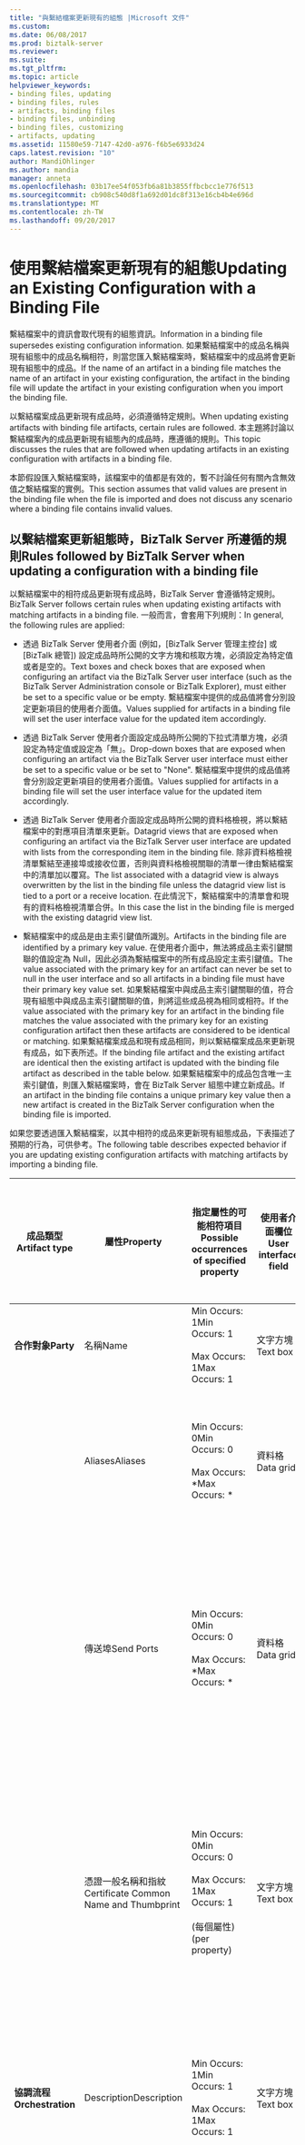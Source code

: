 ```yaml
---
title: "與繫結檔案更新現有的組態 |Microsoft 文件"
ms.custom: 
ms.date: 06/08/2017
ms.prod: biztalk-server
ms.reviewer: 
ms.suite: 
ms.tgt_pltfrm: 
ms.topic: article
helpviewer_keywords:
- binding files, updating
- binding files, rules
- artifacts, binding files
- binding files, unbinding
- binding files, customizing
- artifacts, updating
ms.assetid: 11580e59-7147-42d0-a976-f6b5e6933d24
caps.latest.revision: "10"
author: MandiOhlinger
ms.author: mandia
manager: anneta
ms.openlocfilehash: 03b17ee54f053fb6a81b3855ffbcbcc1e776f513
ms.sourcegitcommit: cb908c540d8f1a692d01dc8f313e16cb4b4e696d
ms.translationtype: MT
ms.contentlocale: zh-TW
ms.lasthandoff: 09/20/2017
---
```

# <a name="updating-an-existing-configuration-with-a-binding-file"></a><span data-ttu-id="6ffbb-102">使用繫結檔案更新現有的組態</span><span class="sxs-lookup"><span data-stu-id="6ffbb-102">Updating an Existing Configuration with a Binding File</span></span>
<span data-ttu-id="6ffbb-103">繫結檔案中的資訊會取代現有的組態資訊。</span><span class="sxs-lookup"><span data-stu-id="6ffbb-103">Information in a binding file supersedes existing configuration information.</span></span> <span data-ttu-id="6ffbb-104">如果繫結檔案中的成品名稱與現有組態中的成品名稱相符，則當您匯入繫結檔案時，繫結檔案中的成品將會更新現有組態中的成品。</span><span class="sxs-lookup"><span data-stu-id="6ffbb-104">If the name of an artifact in a binding file matches the name of an artifact in your existing configuration, the artifact in the binding file will update the artifact in your existing configuration when you import the binding file.</span></span>  
  
 <span data-ttu-id="6ffbb-105">以繫結檔案成品更新現有成品時，必須遵循特定規則。</span><span class="sxs-lookup"><span data-stu-id="6ffbb-105">When updating existing artifacts with binding file artifacts, certain rules are followed.</span></span> <span data-ttu-id="6ffbb-106">本主題將討論以繫結檔案內的成品更新現有組態內的成品時，應遵循的規則。</span><span class="sxs-lookup"><span data-stu-id="6ffbb-106">This topic discusses the rules that are followed when updating artifacts in an existing configuration with artifacts in a binding file.</span></span>  
  
 <span data-ttu-id="6ffbb-107">本節假設匯入繫結檔案時，該檔案中的值都是有效的，暫不討論任何有關內含無效值之繫結檔案的實例。</span><span class="sxs-lookup"><span data-stu-id="6ffbb-107">This section assumes that valid values are present in the binding file when the file is imported and does not discuss any scenario where a binding file contains invalid values.</span></span>  
  
## <a name="rules-followed-by-biztalk-server-when-updating-a-configuration-with-a-binding-file"></a><span data-ttu-id="6ffbb-108">以繫結檔案更新組態時，BizTalk Server 所遵循的規則</span><span class="sxs-lookup"><span data-stu-id="6ffbb-108">Rules followed by BizTalk Server when updating a configuration with a binding file</span></span>  
 <span data-ttu-id="6ffbb-109">以繫結檔案中的相符成品更新現有成品時，BizTalk Server 會遵循特定規則。</span><span class="sxs-lookup"><span data-stu-id="6ffbb-109">BizTalk Server follows certain rules when updating existing artifacts with matching artifacts in a binding file.</span></span> <span data-ttu-id="6ffbb-110">一般而言，會套用下列規則：</span><span class="sxs-lookup"><span data-stu-id="6ffbb-110">In general, the following rules are applied:</span></span>  
  
-   <span data-ttu-id="6ffbb-111">透過 BizTalk Server 使用者介面 (例如，[BizTalk Server 管理主控台] 或 [BizTalk 總管]) 設定成品時所公開的文字方塊和核取方塊，必須設定為特定值或者是空的。</span><span class="sxs-lookup"><span data-stu-id="6ffbb-111">Text boxes and check boxes that are exposed when configuring an artifact via the BizTalk Server user interface (such as the BizTalk Server Administration console or BizTalk Explorer), must either be set to a specific value or be empty.</span></span> <span data-ttu-id="6ffbb-112">繫結檔案中提供的成品值將會分別設定更新項目的使用者介面值。</span><span class="sxs-lookup"><span data-stu-id="6ffbb-112">Values supplied for artifacts in a binding file will set the user interface value for the updated item accordingly.</span></span>  
  
-   <span data-ttu-id="6ffbb-113">透過 BizTalk Server 使用者介面設定成品時所公開的下拉式清單方塊，必須設定為特定值或設定為「無」。</span><span class="sxs-lookup"><span data-stu-id="6ffbb-113">Drop-down boxes that are exposed when configuring an artifact via the BizTalk Server user interface must either be set to a specific value or be set to "None".</span></span> <span data-ttu-id="6ffbb-114">繫結檔案中提供的成品值將會分別設定更新項目的使用者介面值。</span><span class="sxs-lookup"><span data-stu-id="6ffbb-114">Values supplied for artifacts in a binding file will set the user interface value for the updated item accordingly.</span></span>  
  
-   <span data-ttu-id="6ffbb-115">透過 BizTalk Server 使用者介面設定成品時所公開的資料格檢視，將以繫結檔案中的對應項目清單來更新。</span><span class="sxs-lookup"><span data-stu-id="6ffbb-115">Datagrid views that are exposed when configuring an artifact via the BizTalk Server user interface are updated with lists from the corresponding item in the binding file.</span></span> <span data-ttu-id="6ffbb-116">除非資料格檢視清單繫結至連接埠或接收位置，否則與資料格檢視關聯的清單一律由繫結檔案中的清單加以覆寫。</span><span class="sxs-lookup"><span data-stu-id="6ffbb-116">The list associated with a datagrid view is always overwritten by the list in the binding file unless the datagrid view list is tied to a port or a receive location.</span></span> <span data-ttu-id="6ffbb-117">在此情況下，繫結檔案中的清單會和現有的資料格檢視清單合併。</span><span class="sxs-lookup"><span data-stu-id="6ffbb-117">In this case the list in the binding file is merged with the existing datagrid view list.</span></span>  
  
-   <span data-ttu-id="6ffbb-118">繫結檔案中的成品是由主索引鍵值所識別。</span><span class="sxs-lookup"><span data-stu-id="6ffbb-118">Artifacts in the binding file are identified by a primary key value.</span></span> <span data-ttu-id="6ffbb-119">在使用者介面中，無法將成品主索引鍵關聯的值設定為 Null，因此必須為繫結檔案中的所有成品設定主索引鍵值。</span><span class="sxs-lookup"><span data-stu-id="6ffbb-119">The value associated with the primary key for an artifact can never be set to null in the user interface and so all artifacts in a binding file must have their primary key value set.</span></span> <span data-ttu-id="6ffbb-120">如果繫結檔案中與成品主索引鍵關聯的值，符合現有組態中與成品主索引鍵關聯的值，則將這些成品視為相同或相符。</span><span class="sxs-lookup"><span data-stu-id="6ffbb-120">If the value associated with the primary key for an artifact in the binding file matches the value associated with the primary key for an existing configuration artifact then these artifacts are considered to be identical or matching.</span></span> <span data-ttu-id="6ffbb-121">如果繫結檔案成品和現有成品相同，則以繫結檔案成品來更新現有成品，如下表所述。</span><span class="sxs-lookup"><span data-stu-id="6ffbb-121">If the binding file artifact and the existing artifact are identical then the existing artifact is updated with the binding file artifact as described in the table below.</span></span> <span data-ttu-id="6ffbb-122">如果繫結檔案中的成品包含唯一主索引鍵值，則匯入繫結檔案時，會在 BizTalk Server 組態中建立新成品。</span><span class="sxs-lookup"><span data-stu-id="6ffbb-122">If an artifact in the binding file contains a unique primary key value then a new artifact is created in the BizTalk Server configuration when the binding file is imported.</span></span>  
  
 <span data-ttu-id="6ffbb-123">如果您要透過匯入繫結檔案，以其中相符的成品來更新現有組態成品，下表描述了預期的行為，可供參考。</span><span class="sxs-lookup"><span data-stu-id="6ffbb-123">The following table describes expected behavior if you are updating existing configuration artifacts with matching artifacts by importing a binding file.</span></span>  
  
|<span data-ttu-id="6ffbb-124">成品類型</span><span class="sxs-lookup"><span data-stu-id="6ffbb-124">Artifact type</span></span>|<span data-ttu-id="6ffbb-125">屬性</span><span class="sxs-lookup"><span data-stu-id="6ffbb-125">Property</span></span>|<span data-ttu-id="6ffbb-126">指定屬性的可能相符項目</span><span class="sxs-lookup"><span data-stu-id="6ffbb-126">Possible occurrences of specified property</span></span>|<span data-ttu-id="6ffbb-127">使用者介面欄位</span><span class="sxs-lookup"><span data-stu-id="6ffbb-127">User interface field</span></span>|<span data-ttu-id="6ffbb-128">從繫結檔案匯入相符成品的影響</span><span class="sxs-lookup"><span data-stu-id="6ffbb-128">Impact of importing matching artifact from binding file.</span></span>|  
|-------------------|--------------|------------------------------------------------|--------------------------|--------------------------------------------------------------|  
|<span data-ttu-id="6ffbb-129">**合作對象**</span><span class="sxs-lookup"><span data-stu-id="6ffbb-129">**Party**</span></span>|<span data-ttu-id="6ffbb-130">名稱</span><span class="sxs-lookup"><span data-stu-id="6ffbb-130">Name</span></span>|<span data-ttu-id="6ffbb-131">Min Occurs: 1</span><span class="sxs-lookup"><span data-stu-id="6ffbb-131">Min Occurs: 1</span></span><br /><br /> <span data-ttu-id="6ffbb-132">Max Occurs: 1</span><span class="sxs-lookup"><span data-stu-id="6ffbb-132">Max Occurs: 1</span></span>|<span data-ttu-id="6ffbb-133">文字方塊</span><span class="sxs-lookup"><span data-stu-id="6ffbb-133">Text box</span></span>|<span data-ttu-id="6ffbb-134">主要金鑰</span><span class="sxs-lookup"><span data-stu-id="6ffbb-134">Primary key</span></span>|  
||<span data-ttu-id="6ffbb-135">Aliases</span><span class="sxs-lookup"><span data-stu-id="6ffbb-135">Aliases</span></span>|<span data-ttu-id="6ffbb-136">Min Occurs: 0</span><span class="sxs-lookup"><span data-stu-id="6ffbb-136">Min Occurs: 0</span></span><br /><br /> <span data-ttu-id="6ffbb-137">Max Occurs: *</span><span class="sxs-lookup"><span data-stu-id="6ffbb-137">Max Occurs: *</span></span>|<span data-ttu-id="6ffbb-138">資料格</span><span class="sxs-lookup"><span data-stu-id="6ffbb-138">Data grid</span></span>|<span data-ttu-id="6ffbb-139">以繫結檔案中的別名清單來覆寫別名清單。</span><span class="sxs-lookup"><span data-stu-id="6ffbb-139">Overwrite the list of aliases with the list of aliases in the binding file.</span></span>|  
||<span data-ttu-id="6ffbb-140">傳送埠</span><span class="sxs-lookup"><span data-stu-id="6ffbb-140">Send Ports</span></span>|<span data-ttu-id="6ffbb-141">Min Occurs: 0</span><span class="sxs-lookup"><span data-stu-id="6ffbb-141">Min Occurs: 0</span></span><br /><br /> <span data-ttu-id="6ffbb-142">Max Occurs: *</span><span class="sxs-lookup"><span data-stu-id="6ffbb-142">Max Occurs: *</span></span>|<span data-ttu-id="6ffbb-143">資料格</span><span class="sxs-lookup"><span data-stu-id="6ffbb-143">Data grid</span></span>|<span data-ttu-id="6ffbb-144">將此合作對象現有的連接埠清單，與繫結檔案中，該合作對象的連接埠清單合併。</span><span class="sxs-lookup"><span data-stu-id="6ffbb-144">Merge the existing list of ports for this party with the list of ports for this party in the binding file.</span></span>|  
||<span data-ttu-id="6ffbb-145">憑證一般名稱和指紋</span><span class="sxs-lookup"><span data-stu-id="6ffbb-145">Certificate Common Name and Thumbprint</span></span>|<span data-ttu-id="6ffbb-146">Min Occurs: 0</span><span class="sxs-lookup"><span data-stu-id="6ffbb-146">Min Occurs: 0</span></span><br /><br /> <span data-ttu-id="6ffbb-147">Max Occurs: 1</span><span class="sxs-lookup"><span data-stu-id="6ffbb-147">Max Occurs: 1</span></span><br /><br /> <span data-ttu-id="6ffbb-148">(每個屬性)</span><span class="sxs-lookup"><span data-stu-id="6ffbb-148">(per property)</span></span>|<span data-ttu-id="6ffbb-149">文字方塊</span><span class="sxs-lookup"><span data-stu-id="6ffbb-149">Text box</span></span>|<span data-ttu-id="6ffbb-150">以繫結檔案中指定的值來覆寫這些值。</span><span class="sxs-lookup"><span data-stu-id="6ffbb-150">Overwrite these values with the values specified in binding file.</span></span> <span data-ttu-id="6ffbb-151">如果繫結檔案中沒有這些值，則設定為 Null。</span><span class="sxs-lookup"><span data-stu-id="6ffbb-151">If these values do not exist in the binding file then set to null.</span></span>|  
|<span data-ttu-id="6ffbb-152">**協調流程**</span><span class="sxs-lookup"><span data-stu-id="6ffbb-152">**Orchestration**</span></span>|<span data-ttu-id="6ffbb-153">Description</span><span class="sxs-lookup"><span data-stu-id="6ffbb-153">Description</span></span>|<span data-ttu-id="6ffbb-154">Min Occurs: 1</span><span class="sxs-lookup"><span data-stu-id="6ffbb-154">Min Occurs: 1</span></span><br /><br /> <span data-ttu-id="6ffbb-155">Max Occurs: 1</span><span class="sxs-lookup"><span data-stu-id="6ffbb-155">Max Occurs: 1</span></span>|<span data-ttu-id="6ffbb-156">文字方塊</span><span class="sxs-lookup"><span data-stu-id="6ffbb-156">Text box</span></span>|<span data-ttu-id="6ffbb-157">以繫結檔案中指定的值來覆寫這個值。</span><span class="sxs-lookup"><span data-stu-id="6ffbb-157">Overwrite this value with the value specified in the binding file.</span></span>|  
||<span data-ttu-id="6ffbb-158">Host</span><span class="sxs-lookup"><span data-stu-id="6ffbb-158">Host</span></span>|<span data-ttu-id="6ffbb-159">Min Occurs: 0</span><span class="sxs-lookup"><span data-stu-id="6ffbb-159">Min Occurs: 0</span></span><br /><br /> <span data-ttu-id="6ffbb-160">Max Occurs: 1</span><span class="sxs-lookup"><span data-stu-id="6ffbb-160">Max Occurs: 1</span></span>|<span data-ttu-id="6ffbb-161">下拉式清單</span><span class="sxs-lookup"><span data-stu-id="6ffbb-161">Drop down</span></span>|<span data-ttu-id="6ffbb-162">以繫結檔案中指定的值來覆寫這個值。</span><span class="sxs-lookup"><span data-stu-id="6ffbb-162">Overwrite this value with the value specified in binding file.</span></span> <span data-ttu-id="6ffbb-163">如果繫結檔案中沒有這個值，則設定為 Null。</span><span class="sxs-lookup"><span data-stu-id="6ffbb-163">If this value does not exist in the binding file then set to null.</span></span>|  
||<span data-ttu-id="6ffbb-164">輸入連接埠和輸出連接埠</span><span class="sxs-lookup"><span data-stu-id="6ffbb-164">Inbound ports and outbound ports</span></span>|<span data-ttu-id="6ffbb-165">Min Occurs: 0</span><span class="sxs-lookup"><span data-stu-id="6ffbb-165">Min Occurs: 0</span></span><br /><br /> <span data-ttu-id="6ffbb-166">Max Occurs: *</span><span class="sxs-lookup"><span data-stu-id="6ffbb-166">Max Occurs: *</span></span>|<span data-ttu-id="6ffbb-167">下拉式清單</span><span class="sxs-lookup"><span data-stu-id="6ffbb-167">Drop down</span></span>|<span data-ttu-id="6ffbb-168">將邏輯連接埠繫結至現有的實體連接埠。</span><span class="sxs-lookup"><span data-stu-id="6ffbb-168">Bind a logical port to an existing physical port.</span></span> <span data-ttu-id="6ffbb-169">實體連接埠可以存在於下列位置：</span><span class="sxs-lookup"><span data-stu-id="6ffbb-169">The physical port can exist in the following locations:</span></span><br /><br /> <span data-ttu-id="6ffbb-170">-在群組中。</span><span class="sxs-lookup"><span data-stu-id="6ffbb-170">-   In the group.</span></span><br /><span data-ttu-id="6ffbb-171">-在應用程式。</span><span class="sxs-lookup"><span data-stu-id="6ffbb-171">-   In the application.</span></span><br /><span data-ttu-id="6ffbb-172">-繫結檔案中。</span><span class="sxs-lookup"><span data-stu-id="6ffbb-172">-   In the binding file.</span></span><br /><br /> <span data-ttu-id="6ffbb-173">（選擇性） 若要設定連接埠**無**。</span><span class="sxs-lookup"><span data-stu-id="6ffbb-173">Optionally set the port to **None**.</span></span> <span data-ttu-id="6ffbb-174">如果設定為**無**然後邏輯連接埠未繫結到任何資源。</span><span class="sxs-lookup"><span data-stu-id="6ffbb-174">If set to **None** then the logical port is not bound to any resource.</span></span>|  
||<span data-ttu-id="6ffbb-175">追蹤屬性核取方塊</span><span class="sxs-lookup"><span data-stu-id="6ffbb-175">Tracking properties check boxes</span></span>|<span data-ttu-id="6ffbb-176">Min Occurs: 1</span><span class="sxs-lookup"><span data-stu-id="6ffbb-176">Min Occurs: 1</span></span><br /><br /> <span data-ttu-id="6ffbb-177">Max Occurs: 1</span><span class="sxs-lookup"><span data-stu-id="6ffbb-177">Max Occurs: 1</span></span><br /><br /> <span data-ttu-id="6ffbb-178">(每個屬性)</span><span class="sxs-lookup"><span data-stu-id="6ffbb-178">(per property)</span></span>|<span data-ttu-id="6ffbb-179">核取方塊</span><span class="sxs-lookup"><span data-stu-id="6ffbb-179">Check box</span></span>|<span data-ttu-id="6ffbb-180">以繫結檔案中指定的值來覆寫這些值。</span><span class="sxs-lookup"><span data-stu-id="6ffbb-180">Overwrite these values with the values specified in the binding file.</span></span>|  
|<span data-ttu-id="6ffbb-181">**傳送埠群組**</span><span class="sxs-lookup"><span data-stu-id="6ffbb-181">**Send Port Group**</span></span>|<span data-ttu-id="6ffbb-182">名稱</span><span class="sxs-lookup"><span data-stu-id="6ffbb-182">Name</span></span>|<span data-ttu-id="6ffbb-183">Min Occurs: 1</span><span class="sxs-lookup"><span data-stu-id="6ffbb-183">Min Occurs: 1</span></span><br /><br /> <span data-ttu-id="6ffbb-184">Max Occurs: 1</span><span class="sxs-lookup"><span data-stu-id="6ffbb-184">Max Occurs: 1</span></span>|<span data-ttu-id="6ffbb-185">文字方塊</span><span class="sxs-lookup"><span data-stu-id="6ffbb-185">Text box</span></span>|<span data-ttu-id="6ffbb-186">主要金鑰</span><span class="sxs-lookup"><span data-stu-id="6ffbb-186">Primary key</span></span>|  
||<span data-ttu-id="6ffbb-187">傳送埠</span><span class="sxs-lookup"><span data-stu-id="6ffbb-187">Send ports</span></span>|<span data-ttu-id="6ffbb-188">Min Occurs: 0</span><span class="sxs-lookup"><span data-stu-id="6ffbb-188">Min Occurs: 0</span></span><br /><br /> <span data-ttu-id="6ffbb-189">Max Occurs: *</span><span class="sxs-lookup"><span data-stu-id="6ffbb-189">Max Occurs: *</span></span>|<span data-ttu-id="6ffbb-190">資料格</span><span class="sxs-lookup"><span data-stu-id="6ffbb-190">Data grid</span></span>|<span data-ttu-id="6ffbb-191">將此傳送埠群組現有的連接埠清單，與繫結檔案中，該傳送埠群組的連接埠清單合併。</span><span class="sxs-lookup"><span data-stu-id="6ffbb-191">Merge the existing list of ports for this send port group with the list of ports for this send port group specified in the binding file.</span></span>|  
||<span data-ttu-id="6ffbb-192">篩選</span><span class="sxs-lookup"><span data-stu-id="6ffbb-192">Filters</span></span>|<span data-ttu-id="6ffbb-193">Min Occurs: 0</span><span class="sxs-lookup"><span data-stu-id="6ffbb-193">Min Occurs: 0</span></span><br /><br /> <span data-ttu-id="6ffbb-194">Max Occurs: *</span><span class="sxs-lookup"><span data-stu-id="6ffbb-194">Max Occurs: *</span></span>|<span data-ttu-id="6ffbb-195">資料格</span><span class="sxs-lookup"><span data-stu-id="6ffbb-195">Data grid</span></span>|<span data-ttu-id="6ffbb-196">以繫結檔案中為此傳送埠群組指定的篩選條件清單，覆寫該傳送埠群組現有的篩選條件清單。</span><span class="sxs-lookup"><span data-stu-id="6ffbb-196">Overwrite the existing list of filters for this send port group with the list of filters for this send port group specified in the binding file.</span></span>|  
|<span data-ttu-id="6ffbb-197">**傳送埠**</span><span class="sxs-lookup"><span data-stu-id="6ffbb-197">**Send Port**</span></span>|<span data-ttu-id="6ffbb-198">名稱</span><span class="sxs-lookup"><span data-stu-id="6ffbb-198">Name</span></span>|<span data-ttu-id="6ffbb-199">Min Occurs: 1</span><span class="sxs-lookup"><span data-stu-id="6ffbb-199">Min Occurs: 1</span></span><br /><br /> <span data-ttu-id="6ffbb-200">Max Occurs: 1</span><span class="sxs-lookup"><span data-stu-id="6ffbb-200">Max Occurs: 1</span></span>|<span data-ttu-id="6ffbb-201">文字方塊</span><span class="sxs-lookup"><span data-stu-id="6ffbb-201">Text box</span></span>|<span data-ttu-id="6ffbb-202">主要金鑰</span><span class="sxs-lookup"><span data-stu-id="6ffbb-202">Primary key</span></span>|  
||<span data-ttu-id="6ffbb-203">傳輸 - 類型</span><span class="sxs-lookup"><span data-stu-id="6ffbb-203">Transport - Type</span></span>|<span data-ttu-id="6ffbb-204">Min Occurs: 1</span><span class="sxs-lookup"><span data-stu-id="6ffbb-204">Min Occurs: 1</span></span><br /><br /> <span data-ttu-id="6ffbb-205">Max Occurs: 1</span><span class="sxs-lookup"><span data-stu-id="6ffbb-205">Max Occurs: 1</span></span>|<span data-ttu-id="6ffbb-206">下拉式清單</span><span class="sxs-lookup"><span data-stu-id="6ffbb-206">Drop down</span></span>|<span data-ttu-id="6ffbb-207">以繫結檔案中指定的值來覆寫這個值。</span><span class="sxs-lookup"><span data-stu-id="6ffbb-207">Overwrite this value with the value specified in the binding file.</span></span>|  
||<span data-ttu-id="6ffbb-208">傳輸 - 傳送處理常式</span><span class="sxs-lookup"><span data-stu-id="6ffbb-208">Transport - Send handler</span></span>|<span data-ttu-id="6ffbb-209">Min Occurs: 1</span><span class="sxs-lookup"><span data-stu-id="6ffbb-209">Min Occurs: 1</span></span><br /><br /> <span data-ttu-id="6ffbb-210">Max Occurs: 1</span><span class="sxs-lookup"><span data-stu-id="6ffbb-210">Max Occurs: 1</span></span>|<span data-ttu-id="6ffbb-211">下拉式清單</span><span class="sxs-lookup"><span data-stu-id="6ffbb-211">Drop down</span></span>|<span data-ttu-id="6ffbb-212">以繫結檔案中指定的值來覆寫這個值。</span><span class="sxs-lookup"><span data-stu-id="6ffbb-212">Overwrite this value with the value specified in the binding file.</span></span>|  
||<span data-ttu-id="6ffbb-213">傳送管線</span><span class="sxs-lookup"><span data-stu-id="6ffbb-213">Send pipeline</span></span>|<span data-ttu-id="6ffbb-214">Min Occurs: 1</span><span class="sxs-lookup"><span data-stu-id="6ffbb-214">Min Occurs: 1</span></span><br /><br /> <span data-ttu-id="6ffbb-215">Max Occurs: 1</span><span class="sxs-lookup"><span data-stu-id="6ffbb-215">Max Occurs: 1</span></span>|<span data-ttu-id="6ffbb-216">下拉式清單</span><span class="sxs-lookup"><span data-stu-id="6ffbb-216">Drop down</span></span>|<span data-ttu-id="6ffbb-217">以繫結檔案中指定的值來覆寫這個值。</span><span class="sxs-lookup"><span data-stu-id="6ffbb-217">Overwrite this value with the value specified in the binding file.</span></span>|  
||<span data-ttu-id="6ffbb-218">重試計數、重試間隔和優先順序</span><span class="sxs-lookup"><span data-stu-id="6ffbb-218">Retry Count, Retry interval, and Priority</span></span>|<span data-ttu-id="6ffbb-219">Min Occurs: 1</span><span class="sxs-lookup"><span data-stu-id="6ffbb-219">Min Occurs: 1</span></span><br /><br /> <span data-ttu-id="6ffbb-220">Max Occurs: 1</span><span class="sxs-lookup"><span data-stu-id="6ffbb-220">Max Occurs: 1</span></span><br /><br /> <span data-ttu-id="6ffbb-221">(每個屬性)</span><span class="sxs-lookup"><span data-stu-id="6ffbb-221">(Per property)</span></span>|<span data-ttu-id="6ffbb-222">捲動方塊</span><span class="sxs-lookup"><span data-stu-id="6ffbb-222">Scroll box</span></span>|<span data-ttu-id="6ffbb-223">以繫結檔案中指定的值來覆寫這些值。</span><span class="sxs-lookup"><span data-stu-id="6ffbb-223">Overwrite these values with the values specified in the binding file.</span></span>|  
||<span data-ttu-id="6ffbb-224">排序的傳遞</span><span class="sxs-lookup"><span data-stu-id="6ffbb-224">Ordered delivery</span></span>|<span data-ttu-id="6ffbb-225">Min Occurs: 1</span><span class="sxs-lookup"><span data-stu-id="6ffbb-225">Min Occurs: 1</span></span><br /><br /> <span data-ttu-id="6ffbb-226">Max Occurs: 1</span><span class="sxs-lookup"><span data-stu-id="6ffbb-226">Max Occurs: 1</span></span>|<span data-ttu-id="6ffbb-227">核取方塊</span><span class="sxs-lookup"><span data-stu-id="6ffbb-227">Check box</span></span>|<span data-ttu-id="6ffbb-228">以繫結檔案中指定的值來覆寫這個值。</span><span class="sxs-lookup"><span data-stu-id="6ffbb-228">Overwrite this value with the value specified in the binding file.</span></span>|  
||<span data-ttu-id="6ffbb-229">啟用失敗訊息的路由</span><span class="sxs-lookup"><span data-stu-id="6ffbb-229">Enable routing for failed messages</span></span>|<span data-ttu-id="6ffbb-230">Min Occurs: 1</span><span class="sxs-lookup"><span data-stu-id="6ffbb-230">Min Occurs: 1</span></span><br /><br /> <span data-ttu-id="6ffbb-231">Max Occurs: 1</span><span class="sxs-lookup"><span data-stu-id="6ffbb-231">Max Occurs: 1</span></span>|<span data-ttu-id="6ffbb-232">核取方塊</span><span class="sxs-lookup"><span data-stu-id="6ffbb-232">Check box</span></span>|<span data-ttu-id="6ffbb-233">以繫結檔案中指定的值來覆寫這個值。</span><span class="sxs-lookup"><span data-stu-id="6ffbb-233">Overwrite this value with the value specified in the binding file.</span></span>|  
||<span data-ttu-id="6ffbb-234">啟用服務窗口</span><span class="sxs-lookup"><span data-stu-id="6ffbb-234">Enable Service window</span></span>|<span data-ttu-id="6ffbb-235">Min Occurs: 1</span><span class="sxs-lookup"><span data-stu-id="6ffbb-235">Min Occurs: 1</span></span><br /><br /> <span data-ttu-id="6ffbb-236">Max Occurs: 1</span><span class="sxs-lookup"><span data-stu-id="6ffbb-236">Max Occurs: 1</span></span>|<span data-ttu-id="6ffbb-237">核取方塊</span><span class="sxs-lookup"><span data-stu-id="6ffbb-237">Check box</span></span>|<span data-ttu-id="6ffbb-238">以繫結檔案中指定的值來覆寫這個值。</span><span class="sxs-lookup"><span data-stu-id="6ffbb-238">Overwrite this value with the value specified in the binding file.</span></span>|  
||<span data-ttu-id="6ffbb-239">服務窗口開始時間和服務窗口停止時間</span><span class="sxs-lookup"><span data-stu-id="6ffbb-239">Service window Start time and service window Stop time</span></span>|<span data-ttu-id="6ffbb-240">Min Occurs: 1</span><span class="sxs-lookup"><span data-stu-id="6ffbb-240">Min Occurs: 1</span></span><br /><br /> <span data-ttu-id="6ffbb-241">Max Occurs: 1</span><span class="sxs-lookup"><span data-stu-id="6ffbb-241">Max Occurs: 1</span></span>|<span data-ttu-id="6ffbb-242">捲動方塊</span><span class="sxs-lookup"><span data-stu-id="6ffbb-242">Scroll box</span></span>|<span data-ttu-id="6ffbb-243">以繫結檔案中指定的值來覆寫這些值。</span><span class="sxs-lookup"><span data-stu-id="6ffbb-243">Overwrite these values with the values specified in the binding file.</span></span>|  
||<span data-ttu-id="6ffbb-244">地圖</span><span class="sxs-lookup"><span data-stu-id="6ffbb-244">Maps</span></span>|<span data-ttu-id="6ffbb-245">Min Occurs: 0</span><span class="sxs-lookup"><span data-stu-id="6ffbb-245">Min Occurs: 0</span></span><br /><br /> <span data-ttu-id="6ffbb-246">Max Occurs: *</span><span class="sxs-lookup"><span data-stu-id="6ffbb-246">Max Occurs: *</span></span>|<span data-ttu-id="6ffbb-247">資料格</span><span class="sxs-lookup"><span data-stu-id="6ffbb-247">Data grid</span></span>|<span data-ttu-id="6ffbb-248">以繫結檔案中為此傳送埠指定的對應清單，覆寫該傳送埠現有的對應清單。</span><span class="sxs-lookup"><span data-stu-id="6ffbb-248">Overwrite the existing list of maps for this send port with the list of maps for this send port specified in the binding file.</span></span>|  
||<span data-ttu-id="6ffbb-249">篩選</span><span class="sxs-lookup"><span data-stu-id="6ffbb-249">Filter</span></span>|<span data-ttu-id="6ffbb-250">Min Occurs: 0</span><span class="sxs-lookup"><span data-stu-id="6ffbb-250">Min Occurs: 0</span></span><br /><br /> <span data-ttu-id="6ffbb-251">Max Occurs: *</span><span class="sxs-lookup"><span data-stu-id="6ffbb-251">Max Occurs: *</span></span>|<span data-ttu-id="6ffbb-252">資料格</span><span class="sxs-lookup"><span data-stu-id="6ffbb-252">Data grid</span></span>|<span data-ttu-id="6ffbb-253">以繫結檔案中為此傳送埠指定的篩選條件清單，覆寫該傳送埠現有的篩選條件清單。</span><span class="sxs-lookup"><span data-stu-id="6ffbb-253">Overwrite the existing list of filters for this send port with the list of filters for this send port specified in the binding file.</span></span>|  
||<span data-ttu-id="6ffbb-254">憑證一般名稱</span><span class="sxs-lookup"><span data-stu-id="6ffbb-254">Certificate Common Name</span></span>|<span data-ttu-id="6ffbb-255">Min Occurs: 1</span><span class="sxs-lookup"><span data-stu-id="6ffbb-255">Min Occurs: 1</span></span><br /><br /> <span data-ttu-id="6ffbb-256">Max Occurs: 1</span><span class="sxs-lookup"><span data-stu-id="6ffbb-256">Max Occurs: 1</span></span>|<span data-ttu-id="6ffbb-257">文字方塊</span><span class="sxs-lookup"><span data-stu-id="6ffbb-257">Text box</span></span>|<span data-ttu-id="6ffbb-258">以繫結檔案中指定的值來覆寫這個值。</span><span class="sxs-lookup"><span data-stu-id="6ffbb-258">Overwrite this value with the value specified in the binding file.</span></span>|  
||<span data-ttu-id="6ffbb-259">憑證指紋</span><span class="sxs-lookup"><span data-stu-id="6ffbb-259">Certificate Thumbprint</span></span>|<span data-ttu-id="6ffbb-260">Min Occurs: 1</span><span class="sxs-lookup"><span data-stu-id="6ffbb-260">Min Occurs: 1</span></span><br /><br /> <span data-ttu-id="6ffbb-261">Max Occurs: 1</span><span class="sxs-lookup"><span data-stu-id="6ffbb-261">Max Occurs: 1</span></span>|<span data-ttu-id="6ffbb-262">文字方塊</span><span class="sxs-lookup"><span data-stu-id="6ffbb-262">Text box</span></span>|<span data-ttu-id="6ffbb-263">以繫結檔案中指定的值來覆寫這個值。</span><span class="sxs-lookup"><span data-stu-id="6ffbb-263">Overwrite this value with the value specified in the binding file.</span></span>|  
||<span data-ttu-id="6ffbb-264">追蹤</span><span class="sxs-lookup"><span data-stu-id="6ffbb-264">Tracking</span></span>|<span data-ttu-id="6ffbb-265">Min Occurs: 0</span><span class="sxs-lookup"><span data-stu-id="6ffbb-265">Min Occurs: 0</span></span><br /><br /> <span data-ttu-id="6ffbb-266">Max Occurs: 1</span><span class="sxs-lookup"><span data-stu-id="6ffbb-266">Max Occurs: 1</span></span>|<span data-ttu-id="6ffbb-267">核取方塊</span><span class="sxs-lookup"><span data-stu-id="6ffbb-267">Check box</span></span>|<span data-ttu-id="6ffbb-268">以繫結檔案中指定的值來覆寫這個值。</span><span class="sxs-lookup"><span data-stu-id="6ffbb-268">Overwrite this value with the value specified in the binding file.</span></span>|  
||<span data-ttu-id="6ffbb-269">備份傳輸類型</span><span class="sxs-lookup"><span data-stu-id="6ffbb-269">Backup Transport Type</span></span>|<span data-ttu-id="6ffbb-270">Min Occurs: 0</span><span class="sxs-lookup"><span data-stu-id="6ffbb-270">Min Occurs: 0</span></span><br /><br /> <span data-ttu-id="6ffbb-271">Max Occurs: 1</span><span class="sxs-lookup"><span data-stu-id="6ffbb-271">Max Occurs: 1</span></span>|<span data-ttu-id="6ffbb-272">下拉式清單</span><span class="sxs-lookup"><span data-stu-id="6ffbb-272">Drop down</span></span>|<span data-ttu-id="6ffbb-273">以繫結檔案中指定的值來覆寫這個值。</span><span class="sxs-lookup"><span data-stu-id="6ffbb-273">Overwrite this value with the value specified in the binding file.</span></span>|  
||<span data-ttu-id="6ffbb-274">備份傳輸 URI</span><span class="sxs-lookup"><span data-stu-id="6ffbb-274">Backup Transport URI</span></span>|<span data-ttu-id="6ffbb-275">Min Occurs: 1</span><span class="sxs-lookup"><span data-stu-id="6ffbb-275">Min Occurs: 1</span></span><br /><br /> <span data-ttu-id="6ffbb-276">Max Occurs: 1</span><span class="sxs-lookup"><span data-stu-id="6ffbb-276">Max Occurs: 1</span></span>|<span data-ttu-id="6ffbb-277">文字方塊</span><span class="sxs-lookup"><span data-stu-id="6ffbb-277">Text box</span></span>|<span data-ttu-id="6ffbb-278">以繫結檔案中指定的值來覆寫這個值。</span><span class="sxs-lookup"><span data-stu-id="6ffbb-278">Overwrite this value with the value specified in the binding file.</span></span> <span data-ttu-id="6ffbb-279">只有在備份傳輸的 [類型] 已設定時才有效。</span><span class="sxs-lookup"><span data-stu-id="6ffbb-279">Only valid if the backup transport Type is set.</span></span>|  
||<span data-ttu-id="6ffbb-280">備份傳輸傳送處理常式</span><span class="sxs-lookup"><span data-stu-id="6ffbb-280">Backup Transport Send handler</span></span>|<span data-ttu-id="6ffbb-281">Min Occurs: 1</span><span class="sxs-lookup"><span data-stu-id="6ffbb-281">Min Occurs: 1</span></span><br /><br /> <span data-ttu-id="6ffbb-282">Max Occurs: 1</span><span class="sxs-lookup"><span data-stu-id="6ffbb-282">Max Occurs: 1</span></span>|<span data-ttu-id="6ffbb-283">下拉式清單</span><span class="sxs-lookup"><span data-stu-id="6ffbb-283">Drop down</span></span>|<span data-ttu-id="6ffbb-284">以繫結檔案中指定的值來覆寫這個值。</span><span class="sxs-lookup"><span data-stu-id="6ffbb-284">Overwrite this value with the value specified in the binding file.</span></span> <span data-ttu-id="6ffbb-285">只有在備份傳輸的 [類型] 已設定時才有效。</span><span class="sxs-lookup"><span data-stu-id="6ffbb-285">Only valid if the backup transport Type is set.</span></span>|  
||<span data-ttu-id="6ffbb-286">備份傳輸重試計數</span><span class="sxs-lookup"><span data-stu-id="6ffbb-286">Backup Transport Retry count</span></span>|<span data-ttu-id="6ffbb-287">Min Occurs: 1</span><span class="sxs-lookup"><span data-stu-id="6ffbb-287">Min Occurs: 1</span></span><br /><br /> <span data-ttu-id="6ffbb-288">Max Occurs: 1</span><span class="sxs-lookup"><span data-stu-id="6ffbb-288">Max Occurs: 1</span></span>|<span data-ttu-id="6ffbb-289">捲動方塊</span><span class="sxs-lookup"><span data-stu-id="6ffbb-289">Scroll box</span></span>|<span data-ttu-id="6ffbb-290">以繫結檔案中指定的值來覆寫這個值。</span><span class="sxs-lookup"><span data-stu-id="6ffbb-290">Overwrite this value with the value specified in the binding file.</span></span> <span data-ttu-id="6ffbb-291">只有在備份傳輸的 [類型] 已設定時才有效。</span><span class="sxs-lookup"><span data-stu-id="6ffbb-291">Only valid if the backup transport Type is set.</span></span>|  
||<span data-ttu-id="6ffbb-292">備份傳輸重試間隔</span><span class="sxs-lookup"><span data-stu-id="6ffbb-292">Backup Transport Retry interval</span></span>|<span data-ttu-id="6ffbb-293">Min Occurs: 1</span><span class="sxs-lookup"><span data-stu-id="6ffbb-293">Min Occurs: 1</span></span><br /><br /> <span data-ttu-id="6ffbb-294">Max Occurs: 1</span><span class="sxs-lookup"><span data-stu-id="6ffbb-294">Max Occurs: 1</span></span>|<span data-ttu-id="6ffbb-295">捲動方塊</span><span class="sxs-lookup"><span data-stu-id="6ffbb-295">Scroll box</span></span>|<span data-ttu-id="6ffbb-296">以繫結檔案中指定的值來覆寫這個值。</span><span class="sxs-lookup"><span data-stu-id="6ffbb-296">Overwrite this value with the value specified in the binding file.</span></span> <span data-ttu-id="6ffbb-297">只有在備份傳輸的 [類型] 已設定時才有效。</span><span class="sxs-lookup"><span data-stu-id="6ffbb-297">Only valid if the backup transport Type is set.</span></span>|  
||<span data-ttu-id="6ffbb-298">備份傳輸啟用服務窗口</span><span class="sxs-lookup"><span data-stu-id="6ffbb-298">Backup Transport Enable service window</span></span>|<span data-ttu-id="6ffbb-299">Min Occurs: 1</span><span class="sxs-lookup"><span data-stu-id="6ffbb-299">Min Occurs: 1</span></span><br /><br /> <span data-ttu-id="6ffbb-300">Max Occurs: 1</span><span class="sxs-lookup"><span data-stu-id="6ffbb-300">Max Occurs: 1</span></span>|<span data-ttu-id="6ffbb-301">核取方塊</span><span class="sxs-lookup"><span data-stu-id="6ffbb-301">Check box</span></span>|<span data-ttu-id="6ffbb-302">以繫結檔案中指定的值來覆寫這個值。</span><span class="sxs-lookup"><span data-stu-id="6ffbb-302">Overwrite this value with the value specified in the binding file.</span></span> <span data-ttu-id="6ffbb-303">只有在備份傳輸的 [類型] 已設定時才有效。</span><span class="sxs-lookup"><span data-stu-id="6ffbb-303">Only valid if the backup transport Type is set.</span></span>|  
||<span data-ttu-id="6ffbb-304">備份傳輸服務窗口開始時間和服務窗口停止時間</span><span class="sxs-lookup"><span data-stu-id="6ffbb-304">Backup Transport Service window Start time and service window Stop time</span></span>|<span data-ttu-id="6ffbb-305">Min Occurs: 1</span><span class="sxs-lookup"><span data-stu-id="6ffbb-305">Min Occurs: 1</span></span><br /><br /> <span data-ttu-id="6ffbb-306">Max Occurs: 1</span><span class="sxs-lookup"><span data-stu-id="6ffbb-306">Max Occurs: 1</span></span>|<span data-ttu-id="6ffbb-307">捲動方塊</span><span class="sxs-lookup"><span data-stu-id="6ffbb-307">Scroll box</span></span>|<span data-ttu-id="6ffbb-308">以繫結檔案中指定的值來覆寫這些值。</span><span class="sxs-lookup"><span data-stu-id="6ffbb-308">Overwrite these values with the values specified in the binding file.</span></span> <span data-ttu-id="6ffbb-309">只有在備份傳輸的 [類型] 及 [啟用服務窗口] 值都已設定時才有效。</span><span class="sxs-lookup"><span data-stu-id="6ffbb-309">Only valid if the backup transport Type is set and the Enable service window value is set.</span></span>|  
|<span data-ttu-id="6ffbb-310">**接收埠**</span><span class="sxs-lookup"><span data-stu-id="6ffbb-310">**Receive Port**</span></span>|<span data-ttu-id="6ffbb-311">名稱</span><span class="sxs-lookup"><span data-stu-id="6ffbb-311">Name</span></span>|<span data-ttu-id="6ffbb-312">Min Occurs: 1</span><span class="sxs-lookup"><span data-stu-id="6ffbb-312">Min Occurs: 1</span></span><br /><br /> <span data-ttu-id="6ffbb-313">Max Occurs: 1</span><span class="sxs-lookup"><span data-stu-id="6ffbb-313">Max Occurs: 1</span></span>|<span data-ttu-id="6ffbb-314">文字方塊</span><span class="sxs-lookup"><span data-stu-id="6ffbb-314">Text box</span></span>|<span data-ttu-id="6ffbb-315">主要金鑰</span><span class="sxs-lookup"><span data-stu-id="6ffbb-315">Primary key</span></span>|  
||<span data-ttu-id="6ffbb-316">驗證設定 (選項按鈕)</span><span class="sxs-lookup"><span data-stu-id="6ffbb-316">Authentication Settings (radio buttons)</span></span>|<span data-ttu-id="6ffbb-317">Min Occurs: 1</span><span class="sxs-lookup"><span data-stu-id="6ffbb-317">Min Occurs: 1</span></span><br /><br /> <span data-ttu-id="6ffbb-318">Max Occurs: 1</span><span class="sxs-lookup"><span data-stu-id="6ffbb-318">Max Occurs: 1</span></span>|<span data-ttu-id="6ffbb-319">選項按鈕</span><span class="sxs-lookup"><span data-stu-id="6ffbb-319">Radio button</span></span>|<span data-ttu-id="6ffbb-320">以繫結檔案中指定的值來覆寫這個值。</span><span class="sxs-lookup"><span data-stu-id="6ffbb-320">Overwrite this value with the value specified in the binding file.</span></span>|  
||<span data-ttu-id="6ffbb-321">啟用失敗訊息的路由</span><span class="sxs-lookup"><span data-stu-id="6ffbb-321">Enable Failed Message Routing</span></span>|<span data-ttu-id="6ffbb-322">Min Occurs: 1</span><span class="sxs-lookup"><span data-stu-id="6ffbb-322">Min Occurs: 1</span></span><br /><br /> <span data-ttu-id="6ffbb-323">Max Occurs: 1</span><span class="sxs-lookup"><span data-stu-id="6ffbb-323">Max Occurs: 1</span></span>|<span data-ttu-id="6ffbb-324">核取方塊</span><span class="sxs-lookup"><span data-stu-id="6ffbb-324">Check box</span></span>|<span data-ttu-id="6ffbb-325">以繫結檔案中指定的值來覆寫這個值。</span><span class="sxs-lookup"><span data-stu-id="6ffbb-325">Overwrite this value with the value specified in the binding file.</span></span>|  
||<span data-ttu-id="6ffbb-326">Description</span><span class="sxs-lookup"><span data-stu-id="6ffbb-326">Description</span></span>|<span data-ttu-id="6ffbb-327">Min Occurs: 1</span><span class="sxs-lookup"><span data-stu-id="6ffbb-327">Min Occurs: 1</span></span><br /><br /> <span data-ttu-id="6ffbb-328">Max Occurs: 1</span><span class="sxs-lookup"><span data-stu-id="6ffbb-328">Max Occurs: 1</span></span>|<span data-ttu-id="6ffbb-329">文字方塊</span><span class="sxs-lookup"><span data-stu-id="6ffbb-329">Text box</span></span>|<span data-ttu-id="6ffbb-330">以繫結檔案中指定的值來覆寫這個值。</span><span class="sxs-lookup"><span data-stu-id="6ffbb-330">Overwrite this value with the value specified in the binding file.</span></span>|  
||<span data-ttu-id="6ffbb-331">接收位置</span><span class="sxs-lookup"><span data-stu-id="6ffbb-331">Receive Locations</span></span>|<span data-ttu-id="6ffbb-332">Min Occurs: 0</span><span class="sxs-lookup"><span data-stu-id="6ffbb-332">Min Occurs: 0</span></span><br /><br /> <span data-ttu-id="6ffbb-333">Max Occurs: *</span><span class="sxs-lookup"><span data-stu-id="6ffbb-333">Max Occurs: *</span></span>|<span data-ttu-id="6ffbb-334">資料格</span><span class="sxs-lookup"><span data-stu-id="6ffbb-334">Data grid</span></span>|<span data-ttu-id="6ffbb-335">以繫結檔案中為此接收埠指定的接收位置清單，覆寫該接收埠現有的接收位置清單。</span><span class="sxs-lookup"><span data-stu-id="6ffbb-335">Overwrite the existing list of receive locations for this receive port with the list of receive locations for this receive port specified in the binding file.</span></span> <span data-ttu-id="6ffbb-336">如果繫結檔案中的所有接收位置都已存在於群組中，則匯入會失敗。</span><span class="sxs-lookup"><span data-stu-id="6ffbb-336">If all of the receive locations in the binding file already exist in the group then import fails.</span></span>|  
||<span data-ttu-id="6ffbb-337">地圖</span><span class="sxs-lookup"><span data-stu-id="6ffbb-337">Maps</span></span>|<span data-ttu-id="6ffbb-338">Min Occurs: 0</span><span class="sxs-lookup"><span data-stu-id="6ffbb-338">Min Occurs: 0</span></span><br /><br /> <span data-ttu-id="6ffbb-339">Max Occurs: *</span><span class="sxs-lookup"><span data-stu-id="6ffbb-339">Max Occurs: *</span></span>|<span data-ttu-id="6ffbb-340">資料格</span><span class="sxs-lookup"><span data-stu-id="6ffbb-340">Data grid</span></span>|<span data-ttu-id="6ffbb-341">以繫結檔案中為此接收埠指定的對應清單，覆寫該接收埠現有的對應清單。</span><span class="sxs-lookup"><span data-stu-id="6ffbb-341">Overwrite the existing list of maps for this receive port with the list of maps for this receive port specified in the binding file.</span></span>|  
||<span data-ttu-id="6ffbb-342">追蹤 - 追蹤訊息內文和追蹤訊息屬性</span><span class="sxs-lookup"><span data-stu-id="6ffbb-342">Tracking - Track Message Bodies and Track Message Properties</span></span>|<span data-ttu-id="6ffbb-343">Min Occurs: 1</span><span class="sxs-lookup"><span data-stu-id="6ffbb-343">Min Occurs: 1</span></span><br /><br /> <span data-ttu-id="6ffbb-344">Max Occurs: 1</span><span class="sxs-lookup"><span data-stu-id="6ffbb-344">Max Occurs: 1</span></span><br /><br /> <span data-ttu-id="6ffbb-345">(每個核取方塊)</span><span class="sxs-lookup"><span data-stu-id="6ffbb-345">(per checkbox)</span></span>|<span data-ttu-id="6ffbb-346">核取方塊</span><span class="sxs-lookup"><span data-stu-id="6ffbb-346">Check box</span></span>|<span data-ttu-id="6ffbb-347">以繫結檔案中指定的值來覆寫這些值。</span><span class="sxs-lookup"><span data-stu-id="6ffbb-347">Overwrite these values with the values specified in the binding file.</span></span>|  
|<span data-ttu-id="6ffbb-348">**接收位置**</span><span class="sxs-lookup"><span data-stu-id="6ffbb-348">**Receive Location**</span></span>|<span data-ttu-id="6ffbb-349">名稱</span><span class="sxs-lookup"><span data-stu-id="6ffbb-349">Name</span></span>|<span data-ttu-id="6ffbb-350">Min Occurs: 1</span><span class="sxs-lookup"><span data-stu-id="6ffbb-350">Min Occurs: 1</span></span><br /><br /> <span data-ttu-id="6ffbb-351">Max Occurs: 1</span><span class="sxs-lookup"><span data-stu-id="6ffbb-351">Max Occurs: 1</span></span>|<span data-ttu-id="6ffbb-352">文字方塊</span><span class="sxs-lookup"><span data-stu-id="6ffbb-352">Text box</span></span>|<span data-ttu-id="6ffbb-353">主索引鍵</span><span class="sxs-lookup"><span data-stu-id="6ffbb-353">Primary Key</span></span>|  
||<span data-ttu-id="6ffbb-354">傳輸類型</span><span class="sxs-lookup"><span data-stu-id="6ffbb-354">Transport type</span></span>|<span data-ttu-id="6ffbb-355">Min Occurs: 1</span><span class="sxs-lookup"><span data-stu-id="6ffbb-355">Min Occurs: 1</span></span><br /><br /> <span data-ttu-id="6ffbb-356">Max Occurs: 1</span><span class="sxs-lookup"><span data-stu-id="6ffbb-356">Max Occurs: 1</span></span>|<span data-ttu-id="6ffbb-357">下拉式清單</span><span class="sxs-lookup"><span data-stu-id="6ffbb-357">Drop down</span></span>|<span data-ttu-id="6ffbb-358">以繫結檔案中指定的值來覆寫這個值。</span><span class="sxs-lookup"><span data-stu-id="6ffbb-358">Overwrite this value with the value specified in the binding file.</span></span>|  
||<span data-ttu-id="6ffbb-359">接收處理常式</span><span class="sxs-lookup"><span data-stu-id="6ffbb-359">Receive Handler</span></span>|<span data-ttu-id="6ffbb-360">Min Occurs: 1</span><span class="sxs-lookup"><span data-stu-id="6ffbb-360">Min Occurs: 1</span></span><br /><br /> <span data-ttu-id="6ffbb-361">Max Occurs: 1</span><span class="sxs-lookup"><span data-stu-id="6ffbb-361">Max Occurs: 1</span></span>|<span data-ttu-id="6ffbb-362">下拉式清單</span><span class="sxs-lookup"><span data-stu-id="6ffbb-362">Drop down</span></span>|<span data-ttu-id="6ffbb-363">以繫結檔案中指定的值來覆寫這個值。</span><span class="sxs-lookup"><span data-stu-id="6ffbb-363">Overwrite this value with the value specified in the binding file.</span></span>|  
||<span data-ttu-id="6ffbb-364">管線</span><span class="sxs-lookup"><span data-stu-id="6ffbb-364">Pipeline</span></span>|<span data-ttu-id="6ffbb-365">Min Occurs: 1</span><span class="sxs-lookup"><span data-stu-id="6ffbb-365">Min Occurs: 1</span></span><br /><br /> <span data-ttu-id="6ffbb-366">Max Occurs: 1</span><span class="sxs-lookup"><span data-stu-id="6ffbb-366">Max Occurs: 1</span></span>|<span data-ttu-id="6ffbb-367">下拉式清單</span><span class="sxs-lookup"><span data-stu-id="6ffbb-367">Drop down</span></span>|<span data-ttu-id="6ffbb-368">以繫結檔案中指定的值來覆寫這個值。</span><span class="sxs-lookup"><span data-stu-id="6ffbb-368">Overwrite this value with the value specified in the binding file.</span></span>|  
||<span data-ttu-id="6ffbb-369">Description</span><span class="sxs-lookup"><span data-stu-id="6ffbb-369">Description</span></span>|<span data-ttu-id="6ffbb-370">Min Occurs: 1</span><span class="sxs-lookup"><span data-stu-id="6ffbb-370">Min Occurs: 1</span></span><br /><br /> <span data-ttu-id="6ffbb-371">Max Occurs: 1</span><span class="sxs-lookup"><span data-stu-id="6ffbb-371">Max Occurs: 1</span></span>|<span data-ttu-id="6ffbb-372">文字方塊</span><span class="sxs-lookup"><span data-stu-id="6ffbb-372">Text box</span></span>|<span data-ttu-id="6ffbb-373">以繫結檔案中指定的值來覆寫這個值。</span><span class="sxs-lookup"><span data-stu-id="6ffbb-373">Overwrite this value with the value specified in the binding file.</span></span>|  
||<span data-ttu-id="6ffbb-374">排程開始日期和排程停止日期核取方塊和下拉式清單方塊。</span><span class="sxs-lookup"><span data-stu-id="6ffbb-374">Schedule Start date and Stop date check boxes and drop-down boxes.</span></span>|<span data-ttu-id="6ffbb-375">Min Occurs: 1</span><span class="sxs-lookup"><span data-stu-id="6ffbb-375">Min Occurs: 1</span></span><br /><br /> <span data-ttu-id="6ffbb-376">Max Occurs: 1</span><span class="sxs-lookup"><span data-stu-id="6ffbb-376">Max Occurs: 1</span></span>|<span data-ttu-id="6ffbb-377">核取方塊和下拉式清單方塊。</span><span class="sxs-lookup"><span data-stu-id="6ffbb-377">Check box and drop down box.</span></span>|<span data-ttu-id="6ffbb-378">以繫結檔案中指定的值來覆寫這些值。</span><span class="sxs-lookup"><span data-stu-id="6ffbb-378">Overwrite these values with the values specified in the binding file.</span></span> <span data-ttu-id="6ffbb-379">即使未選取核取方塊值，仍然會匯入日期值。</span><span class="sxs-lookup"><span data-stu-id="6ffbb-379">Date values are imported even if the check box values are not enabled.</span></span>|  
||<span data-ttu-id="6ffbb-380">啟用服務窗口核取方塊</span><span class="sxs-lookup"><span data-stu-id="6ffbb-380">Enable service window check box</span></span>|<span data-ttu-id="6ffbb-381">Min Occurs: 1</span><span class="sxs-lookup"><span data-stu-id="6ffbb-381">Min Occurs: 1</span></span><br /><br /> <span data-ttu-id="6ffbb-382">Max Occurs: 1</span><span class="sxs-lookup"><span data-stu-id="6ffbb-382">Max Occurs: 1</span></span>|<span data-ttu-id="6ffbb-383">核取方塊</span><span class="sxs-lookup"><span data-stu-id="6ffbb-383">Check box</span></span>|<span data-ttu-id="6ffbb-384">以繫結檔案中指定的值來覆寫這個值。</span><span class="sxs-lookup"><span data-stu-id="6ffbb-384">Overwrite this value with the value specified in the binding file.</span></span>|  
||<span data-ttu-id="6ffbb-385">服務窗口開始時間和服務窗口停止時間</span><span class="sxs-lookup"><span data-stu-id="6ffbb-385">Service window Start time and service window Stop time</span></span>|<span data-ttu-id="6ffbb-386">Min Occurs: 1</span><span class="sxs-lookup"><span data-stu-id="6ffbb-386">Min Occurs: 1</span></span><br /><br /> <span data-ttu-id="6ffbb-387">Max Occurs: 1</span><span class="sxs-lookup"><span data-stu-id="6ffbb-387">Max Occurs: 1</span></span>|<span data-ttu-id="6ffbb-388">捲動方塊</span><span class="sxs-lookup"><span data-stu-id="6ffbb-388">Scroll box</span></span>|<span data-ttu-id="6ffbb-389">以繫結檔案中指定的值來覆寫這些值。</span><span class="sxs-lookup"><span data-stu-id="6ffbb-389">Overwrite these values with the values specified in the binding file.</span></span> <span data-ttu-id="6ffbb-390">只有在 [啟用服務窗口] 值已設定時才有效。</span><span class="sxs-lookup"><span data-stu-id="6ffbb-390">Only valid if the Enable service window value is set.</span></span>|  
|<span data-ttu-id="6ffbb-391">**結構描述**</span><span class="sxs-lookup"><span data-stu-id="6ffbb-391">**Schema**</span></span>|<span data-ttu-id="6ffbb-392">Description</span><span class="sxs-lookup"><span data-stu-id="6ffbb-392">Description</span></span>|<span data-ttu-id="6ffbb-393">Min Occurs: 1</span><span class="sxs-lookup"><span data-stu-id="6ffbb-393">Min Occurs: 1</span></span><br /><br /> <span data-ttu-id="6ffbb-394">Max Occurs: 1</span><span class="sxs-lookup"><span data-stu-id="6ffbb-394">Max Occurs: 1</span></span>|<span data-ttu-id="6ffbb-395">文字方塊</span><span class="sxs-lookup"><span data-stu-id="6ffbb-395">Text box</span></span>|<span data-ttu-id="6ffbb-396">以繫結檔案中指定的值來覆寫這個值。</span><span class="sxs-lookup"><span data-stu-id="6ffbb-396">Overwrite this value with the value specified in the binding file.</span></span>|  
||<span data-ttu-id="6ffbb-397">追蹤 - 永遠追蹤所有屬性</span><span class="sxs-lookup"><span data-stu-id="6ffbb-397">Tracking - Always track all properties</span></span>|<span data-ttu-id="6ffbb-398">Min Occurs: 1</span><span class="sxs-lookup"><span data-stu-id="6ffbb-398">Min Occurs: 1</span></span><br /><br /> <span data-ttu-id="6ffbb-399">Max Occurs: 1</span><span class="sxs-lookup"><span data-stu-id="6ffbb-399">Max Occurs: 1</span></span>|<span data-ttu-id="6ffbb-400">核取方塊</span><span class="sxs-lookup"><span data-stu-id="6ffbb-400">Check box</span></span>|<span data-ttu-id="6ffbb-401">以繫結檔案中指定的值來覆寫這個值。</span><span class="sxs-lookup"><span data-stu-id="6ffbb-401">Overwrite this value with the value specified in the binding file.</span></span>|  
||<span data-ttu-id="6ffbb-402">追蹤 - 選取所有訊息屬性</span><span class="sxs-lookup"><span data-stu-id="6ffbb-402">Tracking - Select all message properties</span></span>|<span data-ttu-id="6ffbb-403">Min Occurs: 1</span><span class="sxs-lookup"><span data-stu-id="6ffbb-403">Min Occurs: 1</span></span><br /><br /> <span data-ttu-id="6ffbb-404">Max Occurs: 1</span><span class="sxs-lookup"><span data-stu-id="6ffbb-404">Max Occurs: 1</span></span>|<span data-ttu-id="6ffbb-405">核取方塊</span><span class="sxs-lookup"><span data-stu-id="6ffbb-405">Check box</span></span>|<span data-ttu-id="6ffbb-406">以繫結檔案中指定的值來覆寫這個值。</span><span class="sxs-lookup"><span data-stu-id="6ffbb-406">Overwrite this value with the value specified in the binding file.</span></span> <span data-ttu-id="6ffbb-407">如果選取此值，也會啟用所有可以核取的訊息屬性。</span><span class="sxs-lookup"><span data-stu-id="6ffbb-407">If this value is enabled than all message properties that can be checked are also enabled.</span></span>|  
||<span data-ttu-id="6ffbb-408">追蹤 - 個別屬性</span><span class="sxs-lookup"><span data-stu-id="6ffbb-408">Tracking – individual properties</span></span>|<span data-ttu-id="6ffbb-409">Min Occurs: 0</span><span class="sxs-lookup"><span data-stu-id="6ffbb-409">Min Occurs: 0</span></span><br /><br /> <span data-ttu-id="6ffbb-410">Max Occurs: *</span><span class="sxs-lookup"><span data-stu-id="6ffbb-410">Max Occurs: *</span></span>|<span data-ttu-id="6ffbb-411">核取方塊</span><span class="sxs-lookup"><span data-stu-id="6ffbb-411">Check boxes</span></span>|<span data-ttu-id="6ffbb-412">以繫結檔案中為此結構描述指定的追蹤屬性清單，覆寫該結構描述現有的追蹤屬性清單。</span><span class="sxs-lookup"><span data-stu-id="6ffbb-412">Overwrite the existing list of tracked properties for this schema with the list of tracked properties for this schema specified in the binding file.</span></span><br /><br /> <span data-ttu-id="6ffbb-413">如果匯入的繫結檔案會參考現有結構描述無法使用的追蹤屬性，便會產生錯誤。</span><span class="sxs-lookup"><span data-stu-id="6ffbb-413">If a binding file is imported which refers to tracked properties that are not available for the existing schema an error is generated.</span></span>|  
|<span data-ttu-id="6ffbb-414">**對應**</span><span class="sxs-lookup"><span data-stu-id="6ffbb-414">**Map**</span></span>|<span data-ttu-id="6ffbb-415">Description</span><span class="sxs-lookup"><span data-stu-id="6ffbb-415">Description</span></span>|<span data-ttu-id="6ffbb-416">Min Occurs: 1</span><span class="sxs-lookup"><span data-stu-id="6ffbb-416">Min Occurs: 1</span></span><br /><br /> <span data-ttu-id="6ffbb-417">Max Occurs: 1</span><span class="sxs-lookup"><span data-stu-id="6ffbb-417">Max Occurs: 1</span></span>|<span data-ttu-id="6ffbb-418">文字方塊</span><span class="sxs-lookup"><span data-stu-id="6ffbb-418">Text box</span></span>|<span data-ttu-id="6ffbb-419">以繫結檔案中指定的值來覆寫這個值。</span><span class="sxs-lookup"><span data-stu-id="6ffbb-419">Overwrite this value with the value specified in the binding file.</span></span>|  
|<span data-ttu-id="6ffbb-420">**管線**</span><span class="sxs-lookup"><span data-stu-id="6ffbb-420">**Pipeline**</span></span>|<span data-ttu-id="6ffbb-421">Description</span><span class="sxs-lookup"><span data-stu-id="6ffbb-421">Description</span></span>|<span data-ttu-id="6ffbb-422">Min Occurs: 1</span><span class="sxs-lookup"><span data-stu-id="6ffbb-422">Min Occurs: 1</span></span><br /><br /> <span data-ttu-id="6ffbb-423">Max Occurs: 1</span><span class="sxs-lookup"><span data-stu-id="6ffbb-423">Max Occurs: 1</span></span>|<span data-ttu-id="6ffbb-424">文字方塊</span><span class="sxs-lookup"><span data-stu-id="6ffbb-424">Text box</span></span>|<span data-ttu-id="6ffbb-425">以繫結檔案中指定的值來覆寫這個值。</span><span class="sxs-lookup"><span data-stu-id="6ffbb-425">Overwrite this value with the value specified in the binding file.</span></span>|  
||<span data-ttu-id="6ffbb-426">追蹤事件</span><span class="sxs-lookup"><span data-stu-id="6ffbb-426">Track Events</span></span>|<span data-ttu-id="6ffbb-427">Min Occurs: 1</span><span class="sxs-lookup"><span data-stu-id="6ffbb-427">Min Occurs: 1</span></span><br /><br /> <span data-ttu-id="6ffbb-428">Max Occurs: 1</span><span class="sxs-lookup"><span data-stu-id="6ffbb-428">Max Occurs: 1</span></span><br /><br /> <span data-ttu-id="6ffbb-429">(每個核取方塊)</span><span class="sxs-lookup"><span data-stu-id="6ffbb-429">(per checkbox)</span></span>|<span data-ttu-id="6ffbb-430">核取方塊</span><span class="sxs-lookup"><span data-stu-id="6ffbb-430">Check box</span></span>|<span data-ttu-id="6ffbb-431">以繫結檔案中指定的值來覆寫這些值。</span><span class="sxs-lookup"><span data-stu-id="6ffbb-431">Overwrite these values with the values specified in the binding file.</span></span>|  
||<span data-ttu-id="6ffbb-432">追蹤訊息內文</span><span class="sxs-lookup"><span data-stu-id="6ffbb-432">Track Message Bodies</span></span>|<span data-ttu-id="6ffbb-433">Min Occurs: 1</span><span class="sxs-lookup"><span data-stu-id="6ffbb-433">Min Occurs: 1</span></span><br /><br /> <span data-ttu-id="6ffbb-434">Max Occurs: 1</span><span class="sxs-lookup"><span data-stu-id="6ffbb-434">Max Occurs: 1</span></span><br /><br /> <span data-ttu-id="6ffbb-435">(每個核取方塊)</span><span class="sxs-lookup"><span data-stu-id="6ffbb-435">(per checkbox)</span></span>|<span data-ttu-id="6ffbb-436">核取方塊</span><span class="sxs-lookup"><span data-stu-id="6ffbb-436">Check box</span></span>|<span data-ttu-id="6ffbb-437">以繫結檔案中指定的值來覆寫這些值。</span><span class="sxs-lookup"><span data-stu-id="6ffbb-437">Overwrite these values with the values specified in the binding file.</span></span>|  
|<span data-ttu-id="6ffbb-438">**原則**</span><span class="sxs-lookup"><span data-stu-id="6ffbb-438">**Policy**</span></span>|<span data-ttu-id="6ffbb-439">不適用。</span><span class="sxs-lookup"><span data-stu-id="6ffbb-439">Not applicable.</span></span> <span data-ttu-id="6ffbb-440">原則不能匯出至繫結檔案。</span><span class="sxs-lookup"><span data-stu-id="6ffbb-440">Policies are not exportable to a binding file.</span></span>|<span data-ttu-id="6ffbb-441">不適用</span><span class="sxs-lookup"><span data-stu-id="6ffbb-441">Not applicable</span></span>|<span data-ttu-id="6ffbb-442">不適用</span><span class="sxs-lookup"><span data-stu-id="6ffbb-442">Not applicable</span></span>|<span data-ttu-id="6ffbb-443">不適用</span><span class="sxs-lookup"><span data-stu-id="6ffbb-443">Not applicable</span></span>|  
|<span data-ttu-id="6ffbb-444">**角色連結**</span><span class="sxs-lookup"><span data-stu-id="6ffbb-444">**Role Link**</span></span>|<span data-ttu-id="6ffbb-445">不適用。</span><span class="sxs-lookup"><span data-stu-id="6ffbb-445">Not applicable.</span></span> <span data-ttu-id="6ffbb-446">角色連結不能匯出至繫結檔案。</span><span class="sxs-lookup"><span data-stu-id="6ffbb-446">Role links are not exportable to a binding file.</span></span>|<span data-ttu-id="6ffbb-447">不適用</span><span class="sxs-lookup"><span data-stu-id="6ffbb-447">Not applicable</span></span>|<span data-ttu-id="6ffbb-448">不適用</span><span class="sxs-lookup"><span data-stu-id="6ffbb-448">Not applicable</span></span>|<span data-ttu-id="6ffbb-449">不適用</span><span class="sxs-lookup"><span data-stu-id="6ffbb-449">Not applicable</span></span>|  
  
## <a name="unbinding-behavior-when-updating-existing-artifacts-with-matching-artifacts-in-a-binding-file"></a><span data-ttu-id="6ffbb-450">以繫結檔案中的相符成品更新現有成品時的解除繫結行為</span><span class="sxs-lookup"><span data-stu-id="6ffbb-450">Unbinding behavior when updating existing artifacts with matching artifacts in a binding file</span></span>  
 <span data-ttu-id="6ffbb-451">繫結檔案成品通常是設定成參考到其他成品，例如，我們通常將接收埠設定成參考接收位置。</span><span class="sxs-lookup"><span data-stu-id="6ffbb-451">Binding file artifacts are typically configured to reference other artifacts, for example a receive port is typically configured to reference a receive location.</span></span> <span data-ttu-id="6ffbb-452">在此例中，接收埠是父成品，而接收位置則是子成品。</span><span class="sxs-lookup"><span data-stu-id="6ffbb-452">In this scenario, the receive port is the parent artifact and the receive location is the child artifact.</span></span> <span data-ttu-id="6ffbb-453">接收埠是**明確**設定為參考接收位置和接收位置然後**隱含**參考接收埠。</span><span class="sxs-lookup"><span data-stu-id="6ffbb-453">The receive port is **explicitly** configured to reference the receive location and the receive location then **implicitly** references the receive port.</span></span> <span data-ttu-id="6ffbb-454">如果在繫結檔案中有未完整設定的父成品 (例如，未以接收位置來設定的接收埠)，則不論這些成品在現有組態中的狀態如何，在匯入繫結檔案之後，它們的設定也將是不完整的。</span><span class="sxs-lookup"><span data-stu-id="6ffbb-454">If incompletely configured parent artifacts in a binding file exist, for example a receive port that is not configured with a receive location, then they will be incompletely configured after the binding file is imported regardless of their state in the existing configuration.</span></span> <span data-ttu-id="6ffbb-455">比方說，如果您有現有的接收埠 myRP 與接收位置 myrl 設定和相同的接收埠 myrp 並繫結檔案中的是**不**設定接收位置 myrl 設定的則會採用的繫結檔案項目優先順序。</span><span class="sxs-lookup"><span data-stu-id="6ffbb-455">So for example, if you have an existing receive port myRP configured with receive location myRL and the identical receive port myRP in the binding file is **not** configured with receive location myRL, then the binding file entry takes precedence.</span></span> <span data-ttu-id="6ffbb-456">這個範例接收埠 myrp 並不會設定與接收位置之後匯入繫結檔案，因此您必須有效地**未繫結**myRL 從 myRP。</span><span class="sxs-lookup"><span data-stu-id="6ffbb-456">For this example receive port myRP will not be configured with a receive location after importing the binding file so you will have effectively **unbound** myRL from myRP.</span></span>  
  
 <span data-ttu-id="6ffbb-457">這個規則只適用於匯入明確設定參考的成品，而匯入具有隱含參考的成品則不適用。</span><span class="sxs-lookup"><span data-stu-id="6ffbb-457">This rule only applies when importing artifacts that make explicit references and not when importing artifacts with implicit references.</span></span> <span data-ttu-id="6ffbb-458">因此，如果您匯入隱含參考 10 個其他成品的對應，而這些成品明確參考此對應，就不需要擔心對應會從隱含參考的成品解除繫結。</span><span class="sxs-lookup"><span data-stu-id="6ffbb-458">So if you imported a map that implicitly references (is explicitly referenced by) 10 other artifacts you would not have to be concerned that the map would be un-bound from the implicitly referenced artifacts.</span></span>  
  
## <a name="see-also"></a><span data-ttu-id="6ffbb-459">另請參閱</span><span class="sxs-lookup"><span data-stu-id="6ffbb-459">See Also</span></span>  
 [<span data-ttu-id="6ffbb-460">自訂繫結檔案</span><span class="sxs-lookup"><span data-stu-id="6ffbb-460">Customizing Binding Files</span></span>](../core/customizing-binding-files.md)